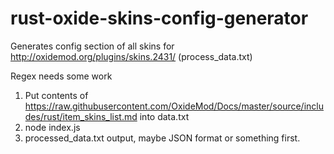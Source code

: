 # rust-oxide-skins-config-generator

Generates config section of all skins for http://oxidemod.org/plugins/skins.2431/ (process_data.txt)

Regex needs some work

1. Put contents of https://raw.githubusercontent.com/OxideMod/Docs/master/source/includes/rust/item_skins_list.md into data.txt
2. node index.js
3. processed_data.txt output, maybe JSON format or something first.
